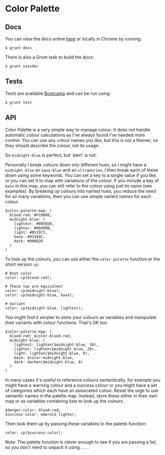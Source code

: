 # Color Palette

## Docs

You can view the docs online [here](http://undistraction.github.io/color-palette/docs/) or locally in Chrome by running:

```
$ grunt docs
```

There is also a Grunt task to build the docs:

```
$ grunt sassdoc
```

## Tests

Tests are available [Bootcamp](https://github.com/thejameskyle/bootcamp) and can
be run using:

```
$ grunt test
```

## API

Color Palette is a very simple way to manage colour. It does not handle automatic colour calculations as I've always found I've needed more control. You can use any colour names you like, but this is not a themer, so they should describe the colour, not its usage.

So `midnight-blue` is perfect, but 'alert' is not.

Personally I break colours down into different hues, so I might have a `midnight-blue` an `aqua-blue` and an `ultramarine`. I then break each of these down using some keywords. You can set a key to a single value if you like, or you can set it to map with variations of the colour. If you include a key of `base` in this map, you can still refer to the colour using just its name (see examples). By breaking up colours into named hues, you reduce the need for so many variations, then you can use simple varient names for each colour.

```
$color-palette-map: (
  blood-red: #FC0000,
  midnight-blue: (
    lightest: #095ED8,
    lighter: #08409B,
    light: #052972,
    base: #03184C,
    dark: #000D26
  )
)
```

To look up the colours, you can use either the `color-palette` function or the short version `cp`:

```
# Root color
color: cp(blood-red);

# These two are equivalent
color: cp(midnight-blue);
color: cp(midnight-blue, base);

# Variant
color: cp(midnight-blue, lightest);
```

You might find it simpler to store your colours as variables and manipulate their variants with colour functions. That's OK too:

```
$color-palette-map: (
  blood-red: $color-blood-red,
  midnight-blue: (
    lightest: lighten($midnight-blue, 30),
    lighter: lighten($midnight-blue, 20),
    light: lighten($midnight-blue, 9),
    base: $color-midnight-blue,
    dark: darken($midnight-blue, 8)
  )
)
```

In many cases it's useful to reference colours semantically, for example you might have a warning colour and a success colour or you might have a set of categories which each have an associated colour. Resist the urge to use semantic names in the palette map. Instead, store these either in their own map or as variables containing lists to look up the colours.

```
$danger-color: blood-red;
$success-color: emerald lighter;
```

Then look them up by passing these variables to the palette function:

```
color: cp($success-color);
```

Note: The palette function is clever enough to see if you are passing a list, so you don't need to unpack it using `...`.
